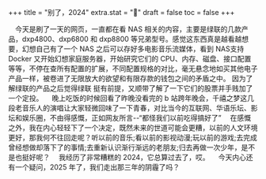 +++
title = "别了，2024"
extra.stat = "🧸"
draft = false
toc = false
+++

&emsp;今天是刷了一天的网页，一直都在看 NAS 相关的内容，主要是绿联的几款产品，dxp4800、dxp6800 和 dxp8800 等兄弟型号。感觉这东西真是越看越想要，幻想自己有了一个 NAS 之后可以存好多电影音乐流媒体，看到 NAS支持 Docker 又开始幻想家庭服务器，开始研究它们的 CPU、内存、磁盘、接口配置等等，不停在查所有配置的扩展，不同配置规格的对比，毫无悬念地如买其他电子产品一样，被卷进了无限放大的欲望和有限存款的钱包之间的矛盾之中。
 因为了解绿联的产品之后觉得绿联 挺有前提，又顺带了解了一下它们的股票并手贱加了一个定投。
&emsp;晚上吃饭的时候回看了昨晚没看完的 b 站跨年晚会，千禧之梦这几段老音乐人的演唱让大家轻微回味了一下青春，对比当今的互联网、华语乐坛、影坛和娱乐圈，不由得感慨，正如网友所言--“都怪我们以前吃得搞好了”
&emsp;在感慨之外，我在内心轻轻下了一个决定，既然未来的世道可能会更糟，以前的人文环境更好，那我何不往回走呢？听以前的音乐;看以前的影视动漫;玩以前的游戏;去完成曾经想做却落下了的事情;去重新认识渐行渐远的老朋友;归去再做一次少年，是不是也挺好呢？
&emsp;我经历了非常糟糕的 2024，它总算过去了，哎。
&emsp;今天内心还有一个疑问，2025 年了，我们走出那三年的阴霾了吗？
